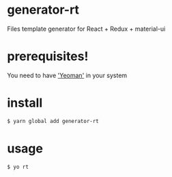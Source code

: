 # generator-rt

Files template generator for React + Redux + material-ui
# prerequisites!

You need to have ['Yeoman']('https://yeoman.io/learning/') in your system

# install
```sh
$ yarn global add generator-rt 
```

# usage
```sh
$ yo rt 
```